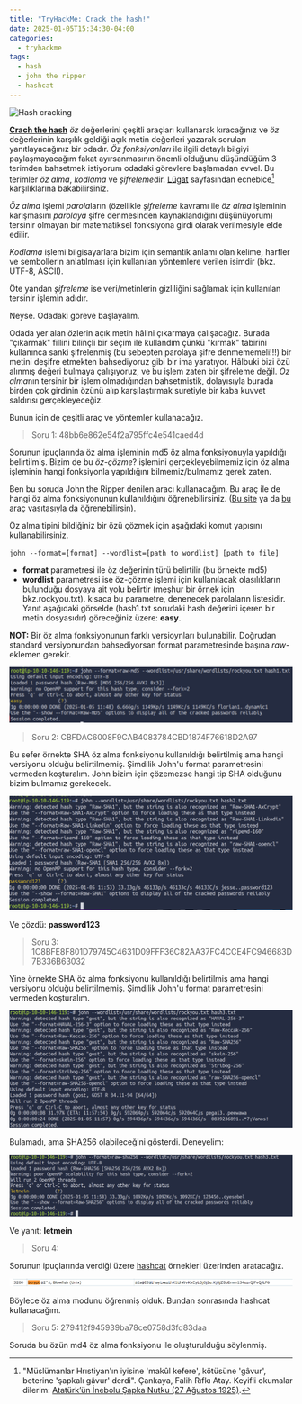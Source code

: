 ```yaml
---
title: "TryHackMe: Crack the hash!"
date: 2025-01-05T15:34:30-04:00
categories:
  - tryhackme
tags:
  - hash
  - john the ripper
  - hashcat
---
```


![Hash cracking](/notlar/assets/images/tryhackme-cracking-hashes/cracking-hashes.jpeg)

**[Crach the hash](https://tryhackme.com/r/room/crackthehash)** *öz* değerlerini çeşitli araçları kullanarak kıracağınız ve *öz* değerlerinin karşılık geldiği açık metin değerleri yazarak soruları yanıtlayacağınız bir odadır. *Öz fonksiyonları* ile ilgili detaylı bilgiyi paylaşmayacağım fakat ayırsanmasının önemli olduğunu düşündüğüm 3 terimden bahsetmek istiyorum odadaki görevlere başlamadan evvel. Bu terimler *öz alma*, *kodlama* ve *şifreleme*dir. [Lügat](_posts\2025-01-04-lugat.md) sayfasından ecnebice[^1] karşılıklarına bakabilirsiniz. 

*Öz alma* işlemi *parola*ların (özellikle *şifreleme* kavramı ile *öz alma* işleminin karışmasını *parolaya* şifre denmesinden kaynaklandığını düşünüyorum) tersinir olmayan bir matematiksel fonksiyona girdi olarak verilmesiyle elde edilir.

*Kodlama* işlemi bilgisayarlara bizim için semantik anlamı olan kelime, harfler ve sembollerin anlatılması için kullanılan yöntemlere verilen isimdir (bkz. UTF-8, ASCII).

Öte yandan *şifreleme* ise veri/metinlerin gizliliğini sağlamak için kullanılan tersinir işlemin adıdır. 

Neyse. Odadaki göreve başlayalım.

 Odada yer alan *öz*lerin açık metin hâlini çıkarmaya çalışacağız. Burada "çıkarmak" fillini bilinçli bir seçim ile kullandım çünkü "kırmak" tabirini kullanınca sanki şifrelenmiş (bu sebepten parolaya şifre denmememeli!!!) bir metini deşifre etmekten bahsediyoruz gibi bir ima yaratıyor. Hâlbuki bizi özü alınmış değeri bulmaya çalışıyoruz, ve bu işlem zaten bir şifreleme değil. *Öz alma*nın tersinir bir işlem olmadığından bahsetmiştik, dolayısıyla burada birden çok girdinin özünü alıp karşılaştırmak suretiyle bir kaba kuvvet saldırısı gerçekleyeceğiz.

 Bunun için de çeşitli araç ve yöntemler kullanacağız.


> Soru 1: 48bb6e862e54f2a795ffc4e541caed4d

Sorunun ipuçlarında öz alma işleminin md5 öz alma fonksiyonuyla yapıldığı belirtilmiş. Bizim de bu *öz-çözme*? işlemini gerçekleyebilmemiz için öz alma işleminin hangi fonksiyonla yapıldığını bilmemiz/bulmamız gerek zaten.

Ben bu soruda John the Ripper denilen aracı kullanacağım. Bu araç ile de hangi öz alma fonksiyonunun kullanıldığını öğrenebilirsiniz. ([Bu site](https://hashes.com/en/decrypt/hash) ya da [bu araç](https://gitlab.com/kalilinux/packages/hash-identifier/-/tree/kali/master) vasıtasıyla da öğrenebilirsin).

Öz alma tipini bildiğiniz bir özü çözmek için aşağıdaki komut yapısını kullanabilirsiniz.

`john --format=[format] --wordlist=[path to wordlist] [path to file]`

* **format** parametresi ile öz değerinin türü belirtilir (bu örnekte md5)
* **wordlist** parametresi ise öz-çözme işlemi için kullanılacak olasılıkların bulunduğu dosyaya ait yolu belirtir (meşhur bir örnek için bkz.rockyou.txt). kısaca bu parametre, denenecek parolaların listesidir. Yanıt aşağıdaki görselde (hash1.txt sorudaki hash değerini içeren bir metin dosyasıdır) göreceğiniz üzere: **easy**.

**NOT:** Bir öz alma fonksiyonunun farklı versioynları bulunabilir. Doğrudan standard versiyonundan bahsediyorsan format parametresinde başına *raw-* eklemen gerekir. 

![Hash1](/assets/images/tryhackme-cracking-hashes/hash1.PNG)



> Soru 2: CBFDAC6008F9CAB4083784CBD1874F76618D2A97 

Bu sefer örnekte SHA öz alma fonksiyonu kullanıldığı belirtilmiş ama hangi versiyonu olduğu belirtilmemiş. Şimdilik John'u format parametresini vermeden koşturalım. John bizim için çözemezse hangi tip SHA olduğunu bizim bulmamız gerekecek.

![Hash2](/assets/images/tryhackme-cracking-hashes/hash2.PNG)

Ve çözdü: **password123**

> Soru 3: 1C8BFE8F801D79745C4631D09FFF36C82AA37FC4CCE4FC946683D7B336B63032

Yine örnekte SHA öz alma fonksiyonu kullanıldığı belirtilmiş ama hangi versiyonu olduğu belirtilmemiş. Şimdilik John'u format parametresini vermeden koşturalım. 

![Hash3a](/assets/images/tryhackme-cracking-hashes/hash3-a.PNG)

Bulamadı, ama SHA256 olabileceğini gösterdi. Deneyelim:

![Hash3b](/assets/images/tryhackme-cracking-hashes/hash3-b.PNG)

Ve yanıt: **letmein**

> Soru 4: 

Sorunun ipuçlarında verdiği üzere [hashcat](https://hashcat.net/wiki/doku.php?id=example_hashes) örnekleri üzerinden aratacağız.

![Hash4a](/assets/images/tryhackme-cracking-hashes/hash4-a.PNG)

Böylece öz alma modunu öğrenmiş olduk. Bundan sonrasında hashcat kullanacağım.


> Soru 5: 279412f945939ba78ce0758d3fd83daa

Soruda bu özün md4 öz alma fonksiyonu ile oluşturulduğu söylenmiş.





[^1]: "Müslümanlar Hrıstiyan'ın iyisine 'makûl kefere', kötüsüne 'gâvur', beterine 'şapkalı gâvur' derdi". Çankaya, Falih Rıfkı Atay. Keyifli okumalar dilerim: [Atatürk’ün İnebolu Şapka Nutku (27 Ağustos 1925)](https://isteataturk.com/g/icerik/Ataturkun-Inebolu-Sapka-Nutku-27081925/1610). 




